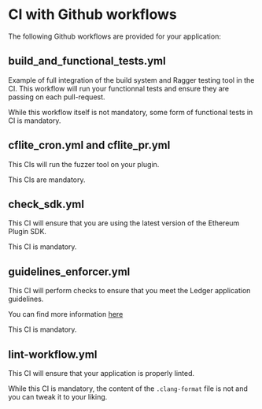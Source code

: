 # CI with Github workflows

[//]: # (Comment)
[//]: # (This file when in the plugin-kelp repository is included in the Ethereum Plugin SDK Github page, keep that in mind when editing it.)

The following Github workflows are provided for your application:

## build_and_functional_tests.yml

Example of full integration of the build system and Ragger testing tool in the CI.
This workflow will run your functionnal tests and ensure they are passing on each pull-request.

While this workflow itself is not mandatory, some form of functional tests in CI is mandatory.

## cflite_cron.yml and cflite_pr.yml

This CIs will run the fuzzer tool on your plugin.

This CIs are mandatory.

## check_sdk.yml

This CI will ensure that you are using the latest version of the Ethereum Plugin SDK.

This CI is mandatory.

## guidelines_enforcer.yml

This CI will perform checks to ensure that you meet the Ledger application guidelines.

You can find more information [here](https://github.com/LedgerHQ/ledger-app-workflows/)

This CI is mandatory.

## lint-workflow.yml

This CI will ensure that your application is properly linted.

While this CI is mandatory, the content of the `.clang-format` file is not and you can tweak it to your liking.
